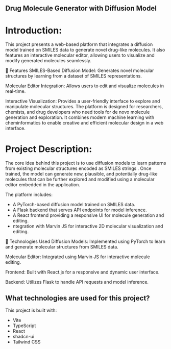 ## Drug Molecule Generator with Diffusion Model

# Introduction:
This project presents a web-based platform that integrates a diffusion model trained on SMILES data to generate novel drug-like molecules. It also features an interactive molecular editor, allowing users to visualize and modify generated molecules seamlessly.

🚀 Features
SMILES-Based Diffusion Model: Generates novel molecular structures by learning from a dataset of SMILES representations.

Molecular Editor Integration: Allows users to edit and visualize molecules in real-time.

Interactive Visualization: Provides a user-friendly interface to explore and manipulate molecular structures.
The platform is designed for researchers, chemists, and drug developers who need tools for de novo molecule generation and exploration. It combines modern machine learning with cheminformatics to enable creative and efficient molecular design in a web interface.

# Project Description:
The core idea behind this project is to use diffusion models to learn patterns from existing molecular structures encoded as SMILES strings . Once trained, the model can generate new, plausible, and potentially drug-like molecules that can be further explored and modified using a molecular editor embedded in the application.

The platform includes:

- A PyTorch-based diffusion model trained on SMILES data.
- A Flask backend that serves API endpoints for model inference.
- A React frontend providing a responsive UI for molecule generation and editing.
- ntegration with Marvin JS for interactive 2D molecular visualization and editing.


🧰 Technologies Used
Diffusion Models: Implemented using PyTorch to learn and generate molecular structures from SMILES data.

Molecular Editor: Integrated using Marvin JS for interactive molecule editing.

Frontend: Built with React.js for a responsive and dynamic user interface.

Backend: Utilizes Flask to handle API requests and model inference.

## What technologies are used for this project?

This project is built with:

- Vite
- TypeScript
- React
- shadcn-ui
- Tailwind CSS
